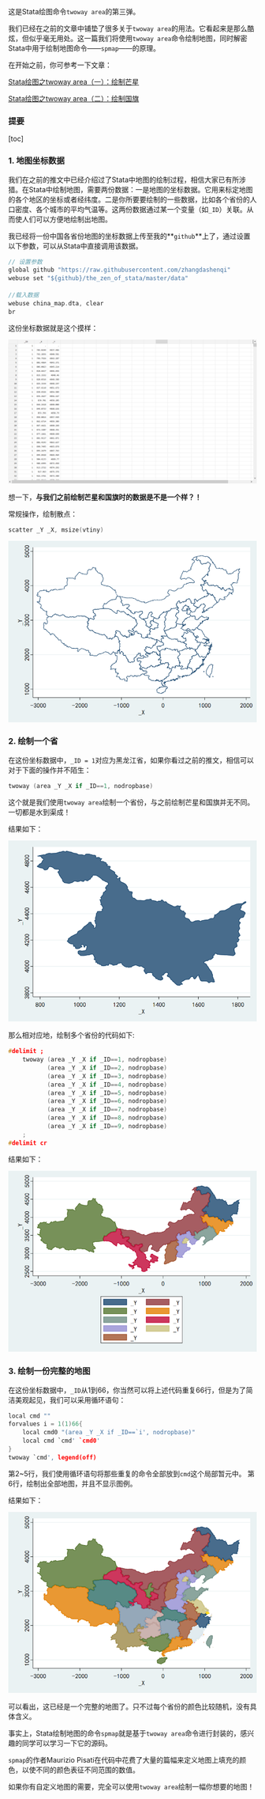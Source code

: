 
这是Stata绘图命令`twoway area`的第三弹。

我们已经在之前的文章中铺垫了很多关于`twoway area`的用法。它看起来是那么酷炫，但似乎毫无用处。这一篇我们将使用`twoway area`命令绘制地图，同时解密Stata中用于绘制地图命令——`spmap`——的原理。

在开始之前，你可参考一下文章：

[Stata绘图之twoway area（一）：绘制芒星](../twoway_area_1/readme.md)

[Stata绘图之twoway area（二）：绘制国旗](../twoway_area_2/readme.md)

### 提要

[toc]


### 1. 地图坐标数据

我们在之前的推文中已经介绍过了Stata中地图的绘制过程，相信大家已有所涉猎。在Stata中绘制地图，需要两份数据：一是地图的坐标数据。它用来标定地图的各个地区的坐标或者经纬度。二是你所要要绘制的一些数据，比如各个省份的人口密度、各个城市的平均气温等。这两份数据通过某一个变量（如`_ID`）关联。从而使人们可以方便地绘制出地图。

我已经将一份中国各省份地图的坐标数据上传至我的**`github`**上了，通过设置以下参数，可以从Stata中直接调用该数据。

```c
// 设置参数
global github "https://raw.githubusercontent.com/zhangdashenqi"
webuse set "${github}/the_zen_of_stata/master/data"

//载入数据
webuse china_map.dta, clear
br
```
这份坐标数据就是这个摸样：

![图5](img/5.png)

想一下，**与我们之前绘制芒星和国旗时的数据是不是一个样？！**

常规操作，绘制散点：

```c
scatter _Y _X, msize(vtiny)
```

![图1](img/1.png)

### 2. 绘制一个省

在这份坐标数据中，`_ID = 1`对应为黑龙江省，如果你看过之前的推文，相信可以对于下面的操作并不陌生：

```c
twoway (area _Y _X if _ID==1, nodropbase)
```

这个就是我们使用`twoway area`绘制一个省份，与之前绘制芒星和国旗并无不同。一切都是水到渠成！

结果如下：

![图2](img/2.png)

那么相对应地，绘制多个省份的代码如下:

```c
#delimit ;
	twoway (area _Y _X if _ID==1, nodropbase)
		   (area _Y _X if _ID==2, nodropbase)
		   (area _Y _X if _ID==3, nodropbase)
		   (area _Y _X if _ID==4, nodropbase)
		   (area _Y _X if _ID==5, nodropbase)
		   (area _Y _X if _ID==6, nodropbase)
		   (area _Y _X if _ID==7, nodropbase)
		   (area _Y _X if _ID==8, nodropbase)
		   (area _Y _X if _ID==9, nodropbase)
	;
#delimit cr
```
结果如下：

![图3](img/3.png)

### 3. 绘制一份完整的地图

在这份坐标数据中，`_ID`从1到66，你当然可以将上述代码重复66行，但是为了简洁美观起见，我们可以采用循环语句：

```c
local cmd ""
forvalues i = 1(1)66{
	local cmd0 "(area _Y _X if _ID==`i', nodropbase)"
	local cmd `cmd' `cmd0'
}
twoway `cmd', legend(off)
```

第2~5行，我们使用循环语句将那些重复的命令全部放到`cmd`这个局部暂元中。
第6行，绘制出全部地图，并且不显示图例。

结果如下：

![图4](img/4.png)

可以看出，这已经是一个完整的地图了。只不过每个省份的颜色比较随机，没有具体含义。

事实上，Stata绘制地图的命令`spmap`就是基于`twoway area`命令进行封装的，感兴趣的同学可以学习一下它的源码。

`spmap`的作者Maurizio Pisati在代码中花费了大量的篇幅来定义地图上填充的颜色，以使不同的颜色表征不同范围的数值。

如果你有自定义地图的需要，完全可以使用`twoway area`绘制一幅你想要的地图！
